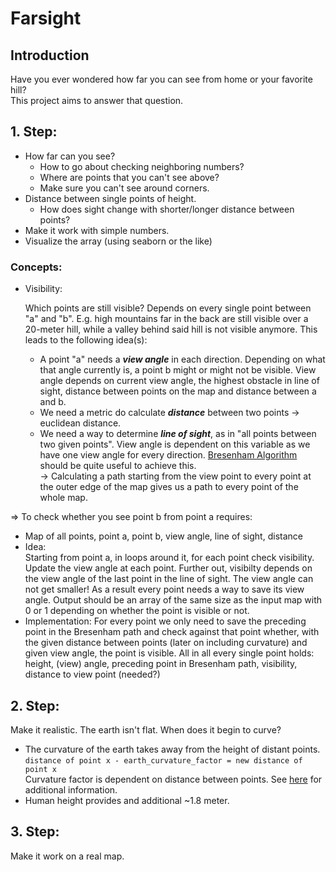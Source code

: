 # Farsight

## Introduction

Have you ever wondered how far you can see from home or your favorite hill?  
This project aims to answer that question.

## 1. Step:

* How far can you see?
  * How to go about checking neighboring numbers?
  * Where are points that you can't see above?
  * Make sure you can't see around corners.
* Distance between single points of height.
  * How does sight change with shorter/longer distance between points?
* Make it work with simple numbers.
* Visualize the array (using seaborn or the like)

### Concepts:

* Visibility: 
  
  Which points are still visible? Depends on every single point between "a" and "b".
  E.g. high mountains far in the back are still visible over a 20-meter hill, while
  a valley behind said hill is not visible anymore. This leads to the following idea(s):
  * A point "a" needs a ***view angle*** in each direction. Depending on what that angle currently
    is, a point b might or might not be visible. View angle depends on current view angle, 
    the highest obstacle in line of sight, distance between points on the map and distance
    between a and b.
  * We need a metric do calculate ***distance*** between two points &#8594; euclidean distance.
  * We need a way to determine ***line of sight***, as in "all points between two given points". 
    View angle is dependent on this variable as we have one view angle for every direction.
    [Bresenham Algorithm](https://en.wikipedia.org/wiki/Bresenham%27s_line_algorithm) should
    be quite useful to achieve this.  
    &#8594; Calculating a path starting from the view point to every point at the outer edge
    of the map gives us a path to every point of the whole map.

&#8658; To check whether you see point b from point a requires:
* Map of all points, point a, point b, view angle, line of sight, distance
* Idea:  
Starting from point a, in loops around it, for each point check visibility. 
Update the view angle at each point. Further out, visibilty depends on the view angle
of the last point in the line of sight. The view angle can not get smaller!
As a result every point needs a way to save its view angle.
Output should be an array of the same size as the input map with 0 or 1 depending on whether
the point is visible or not.
* Implementation:
For every point we only need to save the preceding point in the Bresenham path and check against
that point whether, with the given distance between points (later on including curvature) and
given view angle, the point is visible. All in all every single point holds: height, (view) angle,
preceding point in Bresenham path, visibility, distance to view point (needed?)

## 2. Step:

Make it realistic. The earth isn't flat. When does it begin to curve?

* The curvature of the earth takes away from the height of distant points.  
  `distance of point x - earth_curvature_factor = new distance of point x`  
  Curvature factor is dependent on distance between points. See [here](https://earthcurvature.com/)
  for additional information.
* Human height provides and additional ~1.8 meter.

## 3. Step:

Make it work on a real map.
